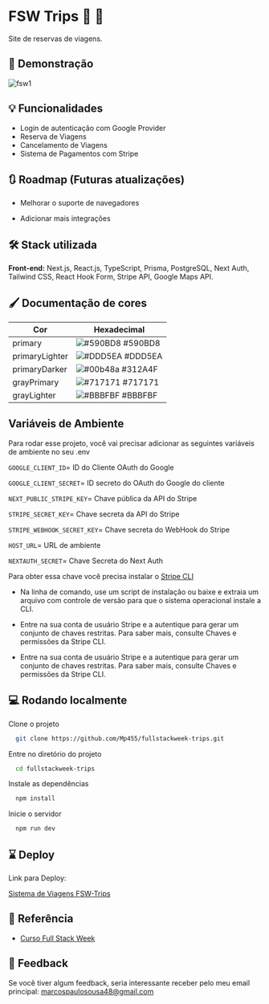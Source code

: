 # FSW Trips 🏨 🧳

Site de reservas de viagens.

## 🎥 Demonstração

![fsw1](https://github.com/Mp455/fullstackweek-trips/assets/107141369/dbc10b54-93a6-446a-a2bb-fd2402650790)

## 💡 Funcionalidades

- Login de autenticação com Google Provider
- Reserva de Viagens
- Cancelamento de Viagens
- Sistema de Pagamentos com Stripe

## 🔃 Roadmap (Futuras atualizações)

- Melhorar o suporte de navegadores

- Adicionar mais integrações

## 🛠️ Stack utilizada

**Front-end:** Next.js, React.js, TypeScript, Prisma, PostgreSQL, Next Auth, Tailwind CSS, React Hook Form, Stripe API, Google Maps API.

## 🖌️ Documentação de cores

| Cor            | Hexadecimal                                                      |
| -------------- | ---------------------------------------------------------------- |
| primary        | ![#590BD8](https://via.placeholder.com/10/590BD8?text=+) #590BD8 |
| primaryLighter | ![#DDD5EA](https://via.placeholder.com/10/DDD5EA?text=+) #DDD5EA |
| primaryDarker  | ![#00b48a](https://via.placeholder.com/10/312A4F?text=+) #312A4F |
| grayPrimary    | ![#717171](https://via.placeholder.com/10/717171?text=+) #717171 |
| grayLighter    | ![#BBBFBF](https://via.placeholder.com/10/BBBFBF?text=+) #BBBFBF |

## Variáveis de Ambiente

Para rodar esse projeto, você vai precisar adicionar as seguintes variáveis de ambiente no seu .env

`GOOGLE_CLIENT_ID`= ID do Cliente OAuth do Google

`GOOGLE_CLIENT_SECRET`= ID secreto do OAuth do Google do cliente

`NEXT_PUBLIC_STRIPE_KEY`= Chave pública da API do Stripe

`STRIPE_SECRET_KEY`= Chave secreta da API do Stripe

`STRIPE_WEBHOOK_SECRET_KEY`= Chave secreta do WebHook do Stripe

`HOST_URL`= URL de ambiente

`NEXTAUTH_SECRET`= Chave Secreta do Next Auth

Para obter essa chave você precisa instalar o [Stripe CLI](https://fullstackclub.com.br/fsw/)

- Na linha de comando, use um script de instalação ou baixe e extraia um arquivo com controle de versão para que o sistema operacional instale a CLI.

- Entre na sua conta de usuário Stripe e a autentique para gerar um conjunto de chaves restritas. Para saber mais, consulte Chaves e permissões da Stripe CLI.

- Entre na sua conta de usuário Stripe e a autentique para gerar um conjunto de chaves restritas. Para saber mais, consulte Chaves e permissões da Stripe CLI.

## 💻 Rodando localmente

Clone o projeto

```bash
  git clone https://github.com/Mp455/fullstackweek-trips.git
```

Entre no diretório do projeto

```bash
  cd fullstackweek-trips
```

Instale as dependências

```bash
  npm install
```

Inicie o servidor

```bash
  npm run dev
```

## ⌛ Deploy

 Link para Deploy:

[Sistema de Viagens FSW-Trips](https://fullstackweek-trips-mp455s-projects.vercel.app/)

## 🔎 Referência

- [Curso Full Stack Week](https://fullstackclub.com.br/fsw/)

## 🚀 Feedback

Se você tiver algum feedback, seria interessante receber pelo meu email principal: marcospaulosousa48@gmail.com
